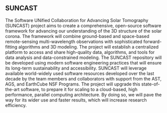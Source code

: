## SUNCAST
The Software UNified Collaboration for Advancing Solar Tomography (SUNCAST) project aims to create a comprehensive, open-source software framework for advancing our understanding of the 3D structure of the solar corona. The framework will combine ground-based and space-based remote-sensing multi-wavelength observations with sophisticated forward-fitting algorithms and 3D modeling. The project will establish a centralized platform to access and share high-quality data, algorithms, and tools for data analysis and data-constrained modeling.  The SUNCAST repository will be developed using modern software engineering practices that will ensure its long-term sustainability and accessibility. SUNCAST will leverage available world-widely used software resources developed over the last decade by the team members and collaborators with support from the AST, AGS, and EarthCube NSF Programs. 
The project will upgrade  this state-of-the-art software, to prepare it for scaling to a cloud-based, high performance, parallel computing architecture. By doing so, we will pave the way for its wider use and faster results, which will increase research efficiency.

<!--

**Here are some ideas to get you started:**

🙋‍♀️ A short introduction - what is your organization all about?
🌈 Contribution guidelines - how can the community get involved?
👩‍💻 Useful resources - where can the community find your docs? Is there anything else the community should know?
🍿 Fun facts - what does your team eat for breakfast?
🧙 Remember, you can do mighty things with the power of [Markdown](https://docs.github.com/github/writing-on-github/getting-started-with-writing-and-formatting-on-github/basic-writing-and-formatting-syntax)
-->
